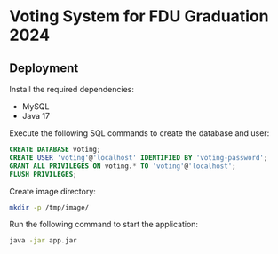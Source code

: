 # Voting System for FDU Graduation 2024

## Deployment

Install the required dependencies:

- MySQL
- Java 17

Execute the following SQL commands to create the database and user:

```sql
CREATE DATABASE voting;
CREATE USER 'voting'@'localhost' IDENTIFIED BY 'voting-password';
GRANT ALL PRIVILEGES ON voting.* TO 'voting'@'localhost';
FLUSH PRIVILEGES;
```

Create image directory:
```bash
mkdir -p /tmp/image/
```

Run the following command to start the application:
```bash
java -jar app.jar
```